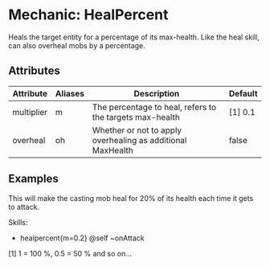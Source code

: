 Mechanic: HealPercent
=====================

Heals the target entity for a percentage of its max-health. Like the
heal skill, can also overheal mobs by a percentage.

Attributes
----------

| Attribute  | Aliases | Description| Default |
|------------|---------|-------------------------------------------------------------|---------|
| multiplier | m   | The percentage to heal, refers to the targets max-health| [1] 0.1 |
| overheal   | oh | Whether or not to apply overhealing as additional MaxHealth | false   |

  

Examples
--------

This will make the casting mob heal for 20% of its health each time it
gets to attack.

  Skills:
  - healpercent{m=0.2} @self ~onAttack

[1] 1 = 100 %, 0.5 = 50 % and so on...
